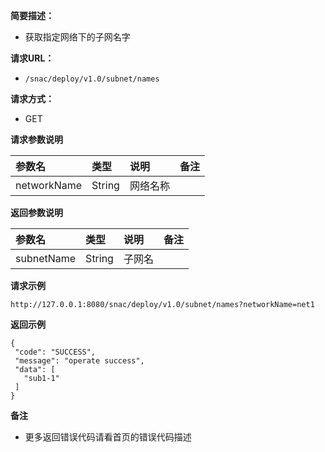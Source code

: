 **简要描述：**

- 获取指定网络下的子网名字

**请求URL：**
- `/snac/deploy/v1.0/subnet/names`

**请求方式：**
- GET

**请求参数说明**

|参数名|类型|说明|备注|
|:-----  |:-----|:-----|:-----|
|networkName |String   |网络名称  ||

 **返回参数说明**

|参数名|类型|说明|备注|
|:-----  |:-----|:-----|:-----|
|subnetName|String|子网名|||

**请求示例**
```
http://127.0.0.1:8080/snac/deploy/v1.0/subnet/names?networkName=net1
```

 **返回示例**

 ```
 {
  "code": "SUCCESS",
  "message": "operate success",
  "data": [
    "sub1-1"
  ]
}

 ```


 **备注**

- 更多返回错误代码请看首页的错误代码描述

